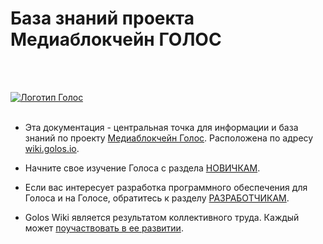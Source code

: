 # База знаний проекта Медиаблокчейн ГОЛОС
<br><br>

[![Логотип Голос](https://raw.githubusercontent.com/GolosChain/wiki/master/_images/golos_logo.png)](https://golos.io/)
<br><br>

- Эта документация - центральная точка для информации и база знаний по проекту [Медиаблокчейн Голос](https://golos.io/).  Расположена по адресу [wiki.golos.io](https://wiki.golos.io).

- Начните свое изучение Голоса с раздела [НОВИЧКАМ](/wiki.golos.io/novichkam.html). 

- Если вас интересует разработка программного обеспечения для Голоса и на Голосе, обратитесь к разделу [РАЗРАБОТЧИКАМ](//razrabotchikam.html).

- Golos Wiki является результатом коллективного труда. Каждый может [поучаствовать в ее развитии](/1-introduction/uchastie-v-viki-golosa.html). 
